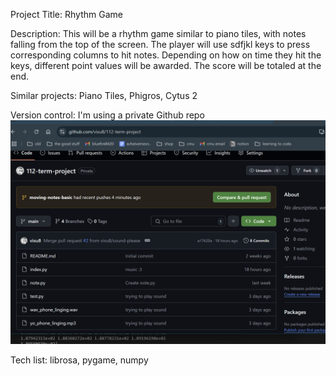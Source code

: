 Project Title: Rhythm Game

Description: This will be a rhythm game similar to piano tiles, with notes falling from the top of the screen. 
The player will use sdfjkl keys to press corresponding columns to hit notes. 
Depending on how on time they hit the keys, different point values will be awarded.
The score will be totaled at the end.

Similar projects: Piano Tiles, Phigros, Cytus 2

Version control: I'm using a private Github repo
![alt text](image.png)

Tech list: librosa, pygame, numpy